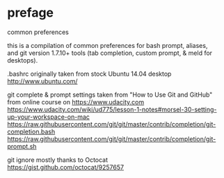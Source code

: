 # prefage
common preferences

this is a compilation of common preferences for bash prompt, aliases,  
and git version 1.7.10+ tools (tab completion, custom prompt, & meld for desktops). 

.bashrc originally taken from stock Ubuntu 14.04 desktop  
http://www.ubuntu.com/

git complete & prompt settings taken from "How to Use Git and GitHub"  
from online course on https://www.udacity.com  
https://www.udacity.com/wiki/ud775/lesson-1-notes#morsel-30-setting-up-your-workspace-on-mac  
https://raw.githubusercontent.com/git/git/master/contrib/completion/git-completion.bash  
https://raw.githubusercontent.com/git/git/master/contrib/completion/git-prompt.sh  

git ignore mostly thanks to Octocat  
https://gist.github.com/octocat/9257657
